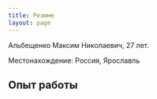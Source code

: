 ```yaml
---
title: Резюме
layout: page
---
```


Альбещенко Максим Николаевич, 27 лет.

Местонахождение: Россия, Ярославль

## Опыт работы

